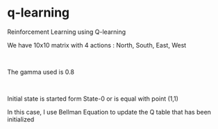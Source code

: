 # q-learning
Reinforcement Learning using Q-learning 
<p> We have 10x10 matrix with 4 actions : North, South, East, West</p> <br>
<p> The gamma used is 0.8</p>
<br>
<p>Initial state is started form State-0 or is equal with point (1,1)</p>
<p>In this case, I use Bellman Equation to update the Q table that has been initialized</p>
